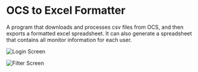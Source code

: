 # OCS to Excel Formatter
A program that downloads and processes csv files from OCS, and then exports a formatted excel spreadsheet.
It can also generate a spreadsheet that contains all monitor information for each user.



![Login Screen](https://i.imgur.com/jrvOXOk.png)



![Filter Screen](https://i.imgur.com/2V4Yhu4.png)
